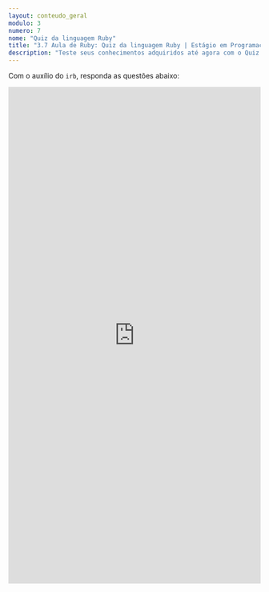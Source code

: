 ```yaml
---
layout: conteudo_geral
modulo: 3
numero: 7
nome: "Quiz da linguagem Ruby"
title: "3.7 Aula de Ruby: Quiz da linguagem Ruby | Estágio em Programação"
description: "Teste seus conhecimentos adquiridos até agora com o Quiz da linguagem Ruby."
---
```


Com o auxílio do `irb`, responda as questões abaixo:

<iframe src="https://docs.google.com/forms/d/e/1FAIpQLSdymeo9umqti6p3oNUubI08Rx6pzmYZ9xTcnXnkhbk0-x4a4g/viewform?embedded=true" width="100%" height="992" frameborder="0" marginheight="0" marginwidth="0">Carregando…</iframe>

